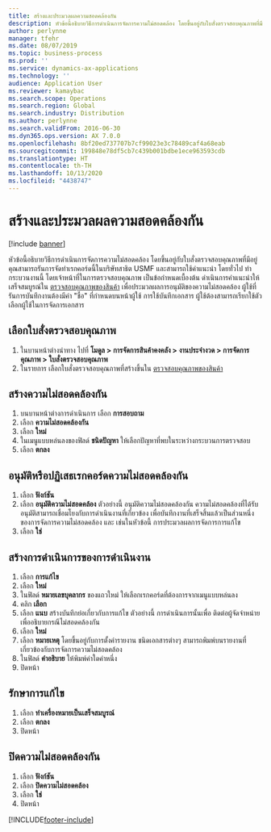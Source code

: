 ```yaml
---
title: สร้างและประมวลผลความสอดคล้องกัน
description: หัวข้อนี้อธิบายวิธีการดำเนินการจัดการความไม่สอดคล้อง โดยขึ้นอยู่กับใบสั่งตรวจสอบคุณภาพที่มีอยู่
author: perlynne
manager: tfehr
ms.date: 08/07/2019
ms.topic: business-process
ms.prod: ''
ms.service: dynamics-ax-applications
ms.technology: ''
audience: Application User
ms.reviewer: kamaybac
ms.search.scope: Operations
ms.search.region: Global
ms.search.industry: Distribution
ms.author: perlynne
ms.search.validFrom: 2016-06-30
ms.dyn365.ops.version: AX 7.0.0
ms.openlocfilehash: 8bf20ed737707b7cf99023e3c78489caf4a68eab
ms.sourcegitcommit: 199848e78df5cb7c439b001bdbe1ece963593cdb
ms.translationtype: HT
ms.contentlocale: th-TH
ms.lasthandoff: 10/13/2020
ms.locfileid: "4438747"
---
```

# <a name="create-and-process-a-conformance"></a>สร้างและประมวลผลความสอดคล้องกัน

[!include [banner](../../includes/banner.md)]

หัวข้อนี้อธิบายวิธีการดำเนินการจัดการความไม่สอดคล้อง โดยขึ้นอยู่กับใบสั่งตรวจสอบคุณภาพที่มีอยู่ คุณสามารถรันการจัดทำเรกคอร์ดนี้ในบริษัทสาธิต USMF และสามารถใช้ค่าแนะนำ โดยทั่วไป ทำกระบวนงานนี้ โดยเจ้าหน้าที่ในการตรวจสอบคุณภาพ  เป็นข้อกำหนดเบื้องต้น ดำเนินการคำแนะนำให้เสร็จสมบูรณ์ใน [ตรวจสอบคุณภาพของสินค้า](https://github.com/MicrosoftDocs/Dynamics-365-Operations/blob/master/articles/supply-chain/inventory/tasks/inspect-quality-goods.md) เพื่อประมวลผลการอนุมัติของความไม่สอดคล้อง ผู้ใช้ที่รันการบันทึกงานต้องมีค่า "ชื่อ" ที่กำหนดบนหน้าผู้ใช้ การใช้บันทึกเอกสาร ผู้ใช้ต้องสามารถเรียกใช้ตัวเลือกผู้ใช้ในการจัดการเอกสาร


## <a name="select-a-quality-order"></a>เลือกใบสั่งตรวจสอบคุณภาพ
1. ในบานหน้าต่างนำทาง ไปที่ **โมดูล > การจัดการสินค้าคงคลัง > งานประจำงวด > การจัดการคุณภาพ > ใบสั่งตรวจสอบคุณภาพ**
2. ในรายการ เลือกใบสั่งตรวจสอบคุณภาพที่สร้างขึ้นใน [ตรวจสอบคุณภาพของสินค้า](https://github.com/MicrosoftDocs/Dynamics-365-Operations/blob/master/articles/supply-chain/inventory/tasks/inspect-quality-goods.md)  

## <a name="create-a-nonconformance"></a>สร้างความไม่สอดคล้องกัน
1. บนบานหน้าต่างการดำเนินการ เลือก **การสอบถาม**
2. เลือก **ความไม่สอดคล้องกัน**
3. เลือก **ใหม่**
4. ในเมนูแบบหล่นลงของฟิลด์ **ชนิดปัญหา** ให้เลือกปัญหาที่พบในระหว่างกระบวนการตรวจสอบ  
5. เลือก **ตกลง**

## <a name="approvereject-a-nonconformance"></a>อนุมัติหรือปฏิเสธเรกคอร์ดความไม่สอดคล้องกัน
1. เลือก **ฟังก์ชัน**
2. เลือก **อนุมัติความไม่สอดคล้อง** ตัวอย่างนี้ อนุมัติความไม่สอดคล้องกัน  ความไม่สอดคล้องที่ได้รับอนุมัติสามารถเชื่อมโยงกับการดำเนินงานที่เกี่ยวข้อง เพื่อบันทึกงานที่เสร็จสิ้นแล้วเป็นส่วนหนึ่งของการจัดการความไม่สอดคล้อง และ เช่นในหัวข้อนี้ การประมวลผลการจัดการการแก้ไข  
3. เลือก **ใช่**

## <a name="create-a-correction-action"></a>สร้างการดำเนินการของการดำเนินงาน
1. เลือก **การแก้ไข**
2. เลือก **ใหม่**
3. ในฟิลด์ **หมายเลขบุคลากร** ของแถวใหม่ ให้เลือกเรกคอร์ดที่ต้องการจากเมนูแบบหล่นลง
4. คลิก **เลือก**
5. เลือก **แนบ** สร้างบันทึกย่อเกี่ยวกับการแก้ไข  ตัวอย่างนี้ การดำเนินการนั้นเพื่อ ติดต่อผู้จัดจำหน่ายเพื่ออธิบายกรณีไม่สอดคล้องกัน  
6. เลือก **ใหม่**
7. เลือก **หมายเหตุ** โดยขึ้นอยู่กับการตั้งค่ารายงาน ชนิดเอกสารต่างๆ สามารถพิมพ์บนรายงานที่เกี่ยวข้องกับการจัดการความไม่สอดคล้อง  
8. ในฟิลด์ **คำอธิบาย** ให้พิมพ์ค่าใดค่าหนึ่ง
9. ปิดหน้า

## <a name="maintain-a-correction"></a>รักษาการแก้ไข
1. เลือก **ทำเครื่องหมายเป็นเสร็จสมบูรณ์**
2. เลือก **ตกลง**
3. ปิดหน้า

## <a name="close-a-nonconformance"></a>ปิดความไม่สอดคล้องกัน
1. เลือก **ฟังก์ชัน**
2. เลือก **ปิดความไม่สอดคล้อง**
3. เลือก **ใช่**
4. ปิดหน้า


[!INCLUDE[footer-include](../../../includes/footer-banner.md)]